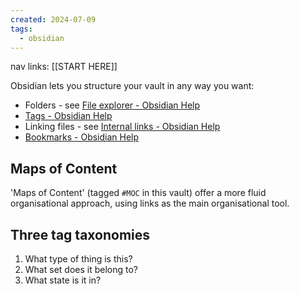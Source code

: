 ```yaml
---
created: 2024-07-09
tags:
  - obsidian
---
```

nav links: [[START HERE]]

Obsidian lets you structure your vault in any way you want:

- Folders - see [File explorer - Obsidian Help](https://help.obsidian.md/Plugins/File+explorer)
- [Tags - Obsidian Help](https://help.obsidian.md/Editing+and+formatting/Tags)
- Linking files - see [Internal links - Obsidian Help](https://help.obsidian.md/Linking+notes+and+files/Internal+links)
- [Bookmarks - Obsidian Help](https://help.obsidian.md/Plugins/Bookmarks)

## Maps of Content

'Maps of Content' (tagged `#MOC` in this vault) offer a more fluid organisational approach, using links as the main organisational tool.

## Three tag taxonomies

1. What type of thing is this?
2. What set does it belong to?
3. What state is it in?

